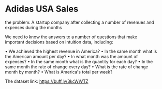 #  Adidas USA Sales 

the problem:
A startup company after collecting a number of revenues and expenses during the months

We need to know the answers to a number of questions that make important decisions based on intuition data, including:

• We achieved the highest revenue in America?
• In the same month what is the American amount per day?
• In what month was the amount of expenses?
• In the same month what is the quantity for each day?
• In the same month the rate of change every day?
• What is the rate of change month by month?
• What is America's total per week?


The dataset link: https://buff.ly/3kcWWTZ
